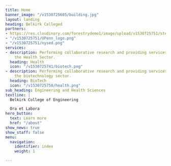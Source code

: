 ```yaml
---
title: Home
banner_image: "/v1530725685/building.jpg"
layout: landing
heading: Belkirk Colleged
partners:
- https://res.cloudinary.com/forestrydemo1/image/upload/v1530725751/stem.png
- "/v1530725751/UPenn_logo.png"
- "/v1530725751/nysed.png"
services:
- description: Performing collaborative research and providing services to support
    the Health Sector.
  heading: Health
  icon: "/v1530725741/biotech.png"
- description: Performing collaborative research and providing services to support
    the biotechnology sector.
  heading: BioTech
  icon: "/v1530725750/health.png"
sub_heading: Engineering and Health Sciences
textline: |
  Belkirk College of Engineering

  Ora et Labora
hero_button:
  text: Learn more
  href: "/about"
show_news: true
show_staff: false
menu:
  navigation:
    identifier: index
    weight: 1

---
```

